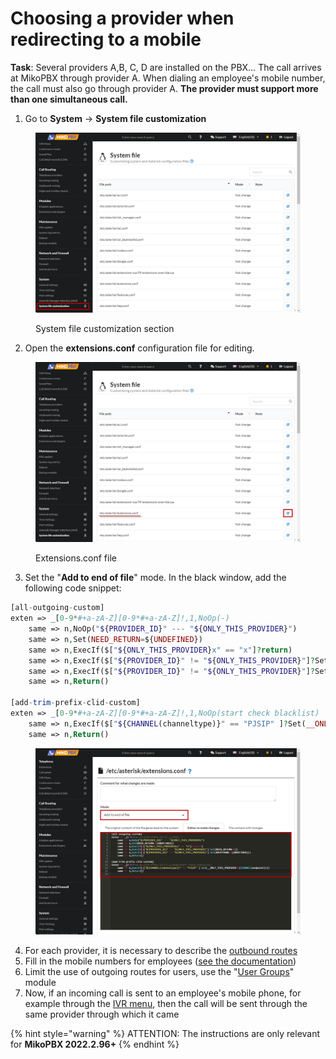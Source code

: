 # Choosing a provider when redirecting to a mobile

**Task**: Several providers A,B, C, D are installed on the PBX… The call arrives at MikoPBX through provider A. When dialing an employee's mobile number, the call must also go through provider A. **The provider must support more than one simultaneous call.**

1. Go to **System** → **System file customization**

<figure><img src="../../.gitbook/assets/SystemFileCustomization.png" alt=""><figcaption><p>System file customization section</p></figcaption></figure>

2. Open the **extensions.conf** configuration file for editing.

<figure><img src="../../.gitbook/assets/EditExtensions.conf.png" alt=""><figcaption><p>Extensions.conf file</p></figcaption></figure>

3. Set the "**Add to end of file**" mode. In the black window, add the following code snippet:

```php
[all-outgoing-custom]
exten => _[0-9*#+a-zA-Z][0-9*#+a-zA-Z]!,1,NoOp(-)
    same => n,NoOp("${PROVIDER_ID}" --- "${ONLY_THIS_PROVIDER}")
    same => n,Set(NEED_RETURN=${UNDEFINED})
    same => n,ExecIf($["${ONLY_THIS_PROVIDER}x" == "x"]?return)
    same => n,ExecIf($["${PROVIDER_ID}" != "${ONLY_THIS_PROVIDER}"]?Set(NEED_RETURN=1))
    same => n,ExecIf($["${PROVIDER_ID}" != "${ONLY_THIS_PROVIDER}"]?Set(ROUTFOUND=${UNDEFINED}))
    same => n,Return()
    
[add-trim-prefix-clid-custom]
exten => _[0-9*#+a-zA-Z][0-9*#+a-zA-Z]!,1,NoOp(start check blacklist)
    same => n,ExecIf($["${CHANNEL(channeltype)}" == "PJSIP" ]?Set(__ONLY_THIS_PROVIDER=${CHANNEL(endpoint)}))
    same => n,Return()
```

<figure><img src="../../.gitbook/assets/CodeForExtensions.png" alt=""><figcaption></figcaption></figure>

4. For each provider, it is necessary to describe the [outbound routes](../../manual/routing/outbound-routes.md)
5. Fill in the mobile numbers for employees ([see the documentation](../../manual/telephony/extensions.md))
6. Limit the use of outgoing routes for users, use the "[User Groups](../../modules/miko/module-users-groups.md)" module
7. Now, if an incoming call is sent to an employee's mobile phone, for example through the [IVR menu](../../manual/telephony/ivr-menu.md), then the call will be sent through the same provider through which it came

{% hint style="warning" %}
ATTENTION: The instructions are only relevant for **MikoPBX 2022.2.96+**
{% endhint %}
